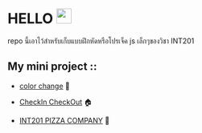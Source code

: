 # HELLO <img src="https://raw.githubusercontent.com/iampavangandhi/iampavangandhi/master/gifs/Hi.gif" width="30px">

<p> repo นี้เอาไว้สำหรับเก็บแบบฝึกหัดหรือโปรเจ็ค js เล็กๆของวิชา INT201 </p>

## My mini project ::
- [color change](https://github.com/salmonindaeyo/INT201DEV/tree/master/project%20JS%20%E0%B8%9D%E0%B8%B6%E0%B8%81%E0%B8%84%E0%B8%A7%E0%B8%B2%E0%B8%A1%E0%B8%AA%E0%B8%B2%E0%B8%A1%E0%B8%B2%E0%B8%A3%E0%B8%96/colorChange) :rainbow:

- [CheckIn CheckOut](https://github.com/salmonindaeyo/INT201DEV/tree/master/project%20JS%20%E0%B8%9D%E0%B8%B6%E0%B8%81%E0%B8%84%E0%B8%A7%E0%B8%B2%E0%B8%A1%E0%B8%AA%E0%B8%B2%E0%B8%A1%E0%B8%B2%E0%B8%A3%E0%B8%96/CheckIn%20CheckOut) :house:

- [INT201 PIZZA COMPANY](https://github.com/salmonindaeyo/INT201DEV/tree/master/project%20JS%20%E0%B8%9D%E0%B8%B6%E0%B8%81%E0%B8%84%E0%B8%A7%E0%B8%B2%E0%B8%A1%E0%B8%AA%E0%B8%B2%E0%B8%A1%E0%B8%B2%E0%B8%A3%E0%B8%96/BuyPizza) :pizza:


